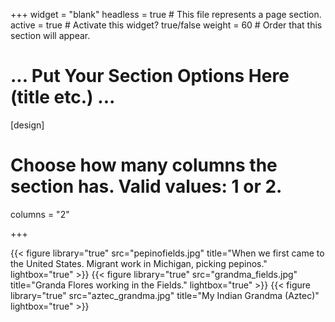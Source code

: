 +++
widget = "blank"
headless = true  # This file represents a page section.
active = true  # Activate this widget? true/false
weight = 60  # Order that this section will appear.

# ... Put Your Section Options Here (title etc.) ...

[design]
  # Choose how many columns the section has. Valid values: 1 or 2.
  columns = "2"

+++

{{< figure library="true" src="pepinofields.jpg" title="When we first came to the United States.  Migrant work in Michigan, picking pepinos." lightbox="true" >}}
{{< figure library="true" src="grandma_fields.jpg" title="Granda Flores working in the Fields." lightbox="true" >}}
{{< figure library="true" src="aztec_grandma.jpg" title="My Indian Grandma (Aztec)" lightbox="true" >}}